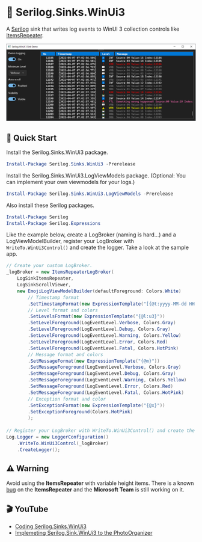 # 📃 Serilog.Sinks.WinUi3
A [Serilog](https://github.com/serilog/serilog) sink that writes log events to WinUI 3 collection controls like [ItemsRepeater](https://docs.microsoft.com/en-us/windows/apps/design/controls/items-repeater).

![Serilog.Sinks.WinUi3 ItemsRepeater Sample Screenshot](assets/itemsrepeater-sample-screenshot.png)

## 🙌 Quick Start
Install the Serilog.Sinks.WinUi3 package.
```powershell
Install-Package Serilog.Sinks.WinUi3 -Prerelease
```
Install the Serilog.Sinks.WinUi3.LogViewModels package. (Optional: You can implement your own viewmodels for your logs.)
```powershell
Install-Package Serilog.Sinks.WinUi3.LogViewModels -Prerelease
```
Also install these Serilog packages.
```powershell
Install-Package Serilog
Install-Package Serilog.Expressions
```
Like the example below, create a LogBroker (naming is hard...) and a LogViewModelBuilder, register your LogBroker with `WriteTo.WinUi3Control()` and create the logger. Take a look at the sample app.
```csharp
// Create your custom LogBroker.
_logBroker = new ItemsRepeaterLogBroker(
    LogSinkItemsRepeater,
    LogSinkScrollViewer,
    new EmojiLogViewModelBuilder(defaultForeground: Colors.White)
        // Timestamp format
        .SetTimestampFormat(new ExpressionTemplate("[{@t:yyyy-MM-dd HH:mm:ss.fff}]"))
        // Level format and colors
        .SetLevelsFormat(new ExpressionTemplate("{@l:u3}"))
        .SetLevelForeground(LogEventLevel.Verbose, Colors.Gray)
        .SetLevelForeground(LogEventLevel.Debug, Colors.Gray)
        .SetLevelForeground(LogEventLevel.Warning, Colors.Yellow)
        .SetLevelForeground(LogEventLevel.Error, Colors.Red)
        .SetLevelForeground(LogEventLevel.Fatal, Colors.HotPink)
        // Message format and colors
        .SetMessageFormat(new ExpressionTemplate("{@m}"))
        .SetMessageForeground(LogEventLevel.Verbose, Colors.Gray)
        .SetMessageForeground(LogEventLevel.Debug, Colors.Gray)
        .SetMessageForeground(LogEventLevel.Warning, Colors.Yellow)
        .SetMessageForeground(LogEventLevel.Error, Colors.Red)
        .SetMessageForeground(LogEventLevel.Fatal, Colors.HotPink)
        // Exception format and color
        .SetExceptionFormat(new ExpressionTemplate("{@x}"))
        .SetExceptionForeground(Colors.HotPink)
        );

// Register your LogBroker with WriteTo.WinUi3Control() and create the logger.
Log.Logger = new LoggerConfiguration()
    .WriteTo.WinUi3Control(_logBroker)
    .CreateLogger();
```

## ⚠️ Warning
Avoid using the **ItemsRepeater** with variable height items. There is a known [bug](https://github.com/microsoft/microsoft-ui-xaml/issues/1829) on the **ItemsRepeater** and the **Microsoft Team** is still working on it.

## 🎬 YouTube
- [Coding Serilog.Sinks.WinUi3](https://youtu.be/_9lCC7yW5zQ)
- [Implemeting Serilog.Sink.WinUi3 to the PhotoOrganizer](https://youtu.be/P44vT1B9McU)
